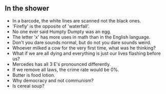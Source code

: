 ## In the shower

- In a barcode, the white lines are scanned not the black ones.
- 'Firefly' is the opposite of 'waterfall'.
- No one ever said Humpty Dumpty was an egg.
- The letter 'x' has more uses in math than in the English language.
- Don't you dare sounds normal, but do not you dare sounds weird.
- Whoever milked a cow for the very first time, what was he thinking?
- What if we are all dying and everything is just our lives flashing before us?
- Mercedes has all 3 E's pronounced differently.
- If we remove all laws, the crime rate would be 0%.
- Butter is food lotion.
- Why democracy and not communism?
- Is cereal soup?


